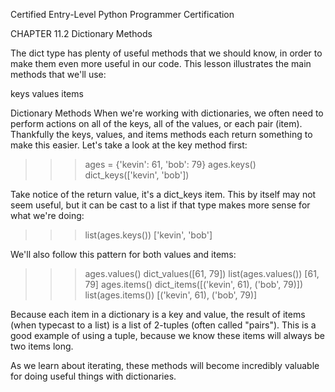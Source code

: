 
Certified Entry-Level Python Programmer Certification


CHAPTER 11.2
Dictionary Methods

The dict type has plenty of useful methods that we should know, in order to make them even more useful in our code. This lesson illustrates the main methods that we'll use:

keys
values
items

Dictionary Methods
When we're working with dictionaries, we often need to perform actions on all of the keys, all of the values, or each pair (item). Thankfully the keys, values, and items methods each return something to make this easier. Let's take a look at the key method first:

>>> ages = {'kevin': 61, 'bob': 79}
>>> ages.keys()
dict_keys(['kevin', 'bob'])


Take notice of the return value, it's a dict_keys item. This by itself may not seem useful, but it can be cast to a list if that type makes more sense for what we're doing:

>>> list(ages.keys())
['kevin', 'bob']


We'll also follow this pattern for both values and items:

>>> ages.values()
dict_values([61, 79])
>>> list(ages.values())
[61, 79]
>>> ages.items()
dict_items([('kevin', 61), ('bob', 79)])
>>> list(ages.items())
[('kevin', 61), ('bob', 79)]


Because each item in a dictionary is a key and value, the result of items (when typecast to a list) is a list of 2-tuples (often called "pairs"). This is a good example of using a tuple, because we know these items will always be two items long.

As we learn about iterating, these methods will become incredibly valuable for doing useful things with dictionaries.

